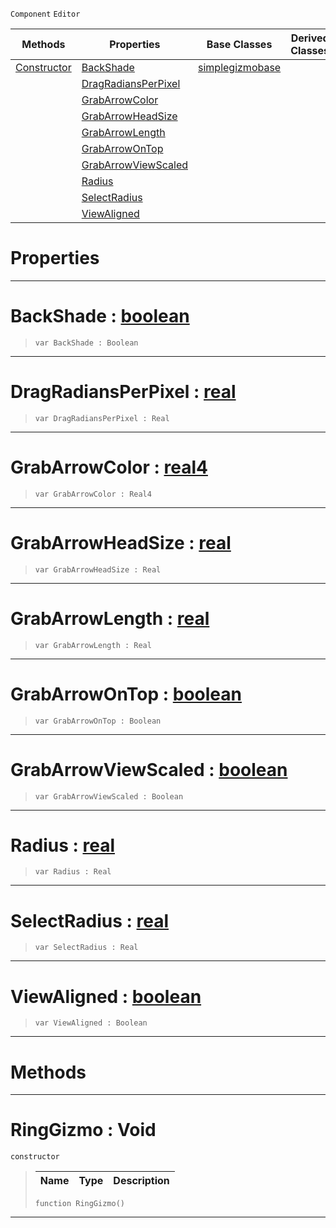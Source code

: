  `Component` `Editor`



|Methods|Properties|Base Classes|Derived Classes|
|---|---|---|---|
|[ Constructor](https://github.com/ZilchEngine/ZilchDocs/blob/master/code_reference/class_reference/ringgizmo.markdown#ringgizmo-void)|[ BackShade](https://github.com/ZilchEngine/ZilchDocs/blob/master/code_reference/class_reference/ringgizmo.markdown#backshade-zero-engine-do)|[simplegizmobase](https://github.com/ZilchEngine/ZilchDocs/blob/master/code_reference/class_reference/simplegizmobase.markdown)| |
| |[ DragRadiansPerPixel](https://github.com/ZilchEngine/ZilchDocs/blob/master/code_reference/class_reference/ringgizmo.markdown#dragradiansperpixel-zero)| | |
| |[ GrabArrowColor](https://github.com/ZilchEngine/ZilchDocs/blob/master/code_reference/class_reference/ringgizmo.markdown#grabarrowcolor-zero-engi)| | |
| |[ GrabArrowHeadSize](https://github.com/ZilchEngine/ZilchDocs/blob/master/code_reference/class_reference/ringgizmo.markdown#grabarrowheadsize-zero-e)| | |
| |[ GrabArrowLength](https://github.com/ZilchEngine/ZilchDocs/blob/master/code_reference/class_reference/ringgizmo.markdown#grabarrowlength-zero-eng)| | |
| |[ GrabArrowOnTop](https://github.com/ZilchEngine/ZilchDocs/blob/master/code_reference/class_reference/ringgizmo.markdown#grabarrowontop-zero-engi)| | |
| |[ GrabArrowViewScaled](https://github.com/ZilchEngine/ZilchDocs/blob/master/code_reference/class_reference/ringgizmo.markdown#grabarrowviewscaled-zero)| | |
| |[ Radius](https://github.com/ZilchEngine/ZilchDocs/blob/master/code_reference/class_reference/ringgizmo.markdown#radius-zero-engine-docum)| | |
| |[ SelectRadius](https://github.com/ZilchEngine/ZilchDocs/blob/master/code_reference/class_reference/ringgizmo.markdown#selectradius-zero-engine)| | |
| |[ ViewAligned](https://github.com/ZilchEngine/ZilchDocs/blob/master/code_reference/class_reference/ringgizmo.markdown#viewaligned-zero-engine)| | |


 #  Properties


---  
 #  BackShade : [boolean](https://github.com/ZilchEngine/ZilchDocs/blob/master/code_reference/nada_base_types/boolean.markdown)

> 
> ``` lang=cpp, name=Nada
> var BackShade : Boolean


---  
 #  DragRadiansPerPixel : [real](https://github.com/ZilchEngine/ZilchDocs/blob/master/code_reference/nada_base_types/real.markdown)

> 
> ``` lang=cpp, name=Nada
> var DragRadiansPerPixel : Real


---  
 #  GrabArrowColor : [real4](https://github.com/ZilchEngine/ZilchDocs/blob/master/code_reference/nada_base_types/real4.markdown)

> 
> ``` lang=cpp, name=Nada
> var GrabArrowColor : Real4


---  
 #  GrabArrowHeadSize : [real](https://github.com/ZilchEngine/ZilchDocs/blob/master/code_reference/nada_base_types/real.markdown)

> 
> ``` lang=cpp, name=Nada
> var GrabArrowHeadSize : Real


---  
 #  GrabArrowLength : [real](https://github.com/ZilchEngine/ZilchDocs/blob/master/code_reference/nada_base_types/real.markdown)

> 
> ``` lang=cpp, name=Nada
> var GrabArrowLength : Real


---  
 #  GrabArrowOnTop : [boolean](https://github.com/ZilchEngine/ZilchDocs/blob/master/code_reference/nada_base_types/boolean.markdown)

> 
> ``` lang=cpp, name=Nada
> var GrabArrowOnTop : Boolean


---  
 #  GrabArrowViewScaled : [boolean](https://github.com/ZilchEngine/ZilchDocs/blob/master/code_reference/nada_base_types/boolean.markdown)

> 
> ``` lang=cpp, name=Nada
> var GrabArrowViewScaled : Boolean


---  
 #  Radius : [real](https://github.com/ZilchEngine/ZilchDocs/blob/master/code_reference/nada_base_types/real.markdown)

> 
> ``` lang=cpp, name=Nada
> var Radius : Real


---  
 #  SelectRadius : [real](https://github.com/ZilchEngine/ZilchDocs/blob/master/code_reference/nada_base_types/real.markdown)

> 
> ``` lang=cpp, name=Nada
> var SelectRadius : Real


---  
 #  ViewAligned : [boolean](https://github.com/ZilchEngine/ZilchDocs/blob/master/code_reference/nada_base_types/boolean.markdown)

> 
> ``` lang=cpp, name=Nada
> var ViewAligned : Boolean


---  
 #  Methods


---  
 #  RingGizmo : Void

 `constructor`

> 
> |Name|Type|Description|
> |---|---|---|
> ``` lang=cpp, name=Nada
> function RingGizmo()
> ``` 


---  
 

 